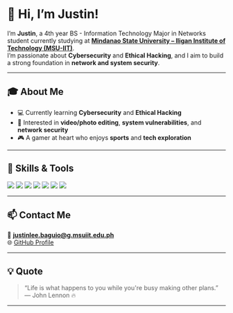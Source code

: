 
# 👋 Hi, I’m Justin!

I’m **Justin**, a 4th year BS - Information Technology Major in Networks student currently studying at **[Mindanao State University – Iligan Institute of Technology (MSU-IIT)](https://www.msuiit.edu.ph)**.  
I’m passionate about **Cybersecurity** and **Ethical Hacking**, and I aim to build a strong foundation in **network and system security**.

---

## 🎓 About Me
- 💻 Currently learning **Cybersecurity** and **Ethical Hacking**  
- 🧩 Interested in **video/photo editing**, **system vulnerabilities**, and **network security**  
- 🎮 A gamer at heart who enjoys **sports** and **tech exploration**  

---

## 🧠 Skills & Tools

<p align="left">
  <img src="https://img.shields.io/badge/Linux-FCC624?style=for-the-badge&logo=linux&logoColor=black" />
  <img src="https://img.shields.io/badge/Cisco-1BA0D7?style=for-the-badge&logo=cisco&logoColor=white" />
  <img src="https://img.shields.io/badge/Java-ED8B00?style=for-the-badge&logo=java&logoColor=white" />
  <img src="https://img.shields.io/badge/Python-14354C?style=for-the-badge&logo=python&logoColor=white" />
  <img src="https://img.shields.io/badge/HTML5-E34F26?style=for-the-badge&logo=html5&logoColor=white" />
  <img src="https://img.shields.io/badge/CSS3-1572B6?style=for-the-badge&logo=css3&logoColor=white" />
  <img src="https://img.shields.io/badge/MySQL-005C84?style=for-the-badge&logo=mysql&logoColor=white" />
</p>

---

## 📫 Contact Me
📧 **justinlee.baguio@g.msuiit.edu.ph**  
🌐 [GitHub Profile](https://github.com/just-cloudz)

---

## 💡 Quote
> “Life is what happens to you while you're busy making other plans.” — John Lennon 🔥

---
